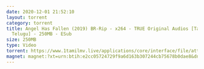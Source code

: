 ```yaml
---
date: 2020-12-01 21:52:10
layout: torrent
category: torrent
title: Angel Has Fallen (2019) BR-Rip - x264 - TRUE Original Audios [Tamil +
  Telugu] - 250MB - ESub
size: 250MB
type: Video
torrent: https://www.1tamilmv.live/applications/core/interface/file/attachment.php?id=69483
magnet: magnet:?xt=urn:btih:e2cc05724729f9a6d163b307244cb75678b0dae8&dn=www.1TamilMV.live%20-%20Angel%20Has%20Fallen%20(2019)%20BR-Rip%20-%20x264%20-%20%5bTamil%20%2b%20Telugu%5d%20-%20250MB%20-%20ESub.mkv&tr=udp%3a%2f%2fp4p.arenabg.com%3a1337%2fannounce&tr=http%3a%2f%2fpow7.com%3a80%2fannounce&tr=udp%3a%2f%2ftracker.tiny-vps.com%3a6969%2fannounce&tr=http%3a%2f%2ftracker2.itzmx.com%3a6961%2fannounce&tr=udp%3a%2f%2f151.80.120.114%3a2710%2fannounce&tr=udp%3a%2f%2f9.rarbg.com%3a2790%2fannounce&tr=udp%3a%2f%2f9.rarbg.to%3a2740%2fannounce&tr=udp%3a%2f%2fopen.stealth.si%3a80%2fannounce&tr=udp%3a%2f%2ftracker.leechers-paradise.org%3a6969%2fannounce&tr=udp%3a%2f%2ftracker.opentrackr.org%3a1337%2fannounce&tr=http%3a%2f%2ft.nyaatracker.com%3a80%2fannounce
---
```

